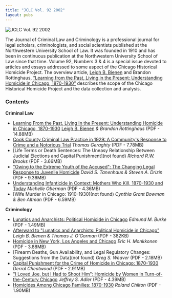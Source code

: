 ```yaml
---
title: "JCLC Vol. 92 2002"
layout: pubs
---
```


![JCLC Vol. 92 2002](/img/pub/journal/JCLCcoverSm.jpg)

The Journal of Criminal Law and Criminology is a professional journal for legal scholars, criminologists, and social scientists published at the Northwestern University School of Law. It was founded in 1910 and has been in continuous publication at the Northwestern University School of Law since that time. Volume 92, Numbers 3 & 4 is a special issue devoted to articles and essays addressed to some aspect of the Chicago Historical Homicide Project. The overview article, [Leigh B. Bienen](/about/LeighBienen/) and Brandon Rottinghaus, [“Learning from the Past, Living in the Present: Understanding Homicide in Chicago, 1870-1930”](/docs_fk/homicide/LawJournal/JCLC01.pdf) describes the scope of the Chicago Historical Homicide Project and the data collection and analysis.

### Contents

**Criminal Law**
  * [Learning From the Past, Living In the Present:   Understanding Homicide in Chicago, 1870-1930](/docs_fk/homicide/LawJournal/JCLC01.pdf)
    [Leigh B. Bienen](/about/LeighBienen/) *& Brandon Rottinghaus*
    (PDF - 14.88MB)
  * [Cook County Criminal Law Practice in 1929: A   Community's Response to Crime and a Notorious Trial](/docs_fk/homicide/LawJournal/JCLC02.pdf)
    *Thomas Geraghty*
    (PDF - 7.78MB)
  * [Life Terms or Death Sentences: The Uneasy Relationship Between Judicial Elections and Capital Punishment](not found)
    *Richard R.W. Brooks*
    (PDF - 3.66MB)
  * ["Owing to the Extreme Youth of the Accused": The Changing Legal Response to Juvenile Homicide](/docs_fk/homicide/LawJournal/JCLC04.pdf)
    *David S. Tanenhaus & Steven A. Drizin*
    (PDF - 9.36MB)
  * [Understanding Infanticide in Context: Mothers Who Kill, 1870-1930 and Today](/docs_fk/homicide/LawJournal/JCLC05.pdf)
    *Michelle Oberman*
    (PDF - 4.36MB)
  * [Wife Murder in Chicago: 1910-1930](not found)
    *Cynthia Grant Bowman & Ben Altman*
    (PDF - 6.59MB)

**Criminology**
  * [Lunatics and Anarchists: Political Homicide in Chicago](/docs_fk/homicide/LawJournal/JCLC07.pdf)
    *Edmund M. Burke*
    (PDF - 1.49MB)
  * [Afterward to "Lunatics and Anarchists: Political Homicide in Chicago"](/docs_fk/homicide/LawJournal/JCLC08.pdf)
    *Leigh B. Bienen & Thomas J. O'Gorman*
    (PDF - 382KB)
  * [Homicide in New York, Los Angeles and Chicago](/docs_fk/homicide/LawJournal/JCLC09.pdf)
    *Eric H. Monkkonen*
    (PDF - 3.88MB)
  * [Firearm Deaths, Gun Availability, and Legal Regulatory Changes: Suggestions from the Data](not found)
    *Greg S. Weaver*
    (PDF - 2.18MB)
  * [Capital Punishment for the Crime of Homicide in Chicago: 1870-1930](/docs_fk/homicide/LawJournal/JCLC11.pdf)
    *Derral Cheatwood*
    (PDF - 2.91MB)
  * ["I Loved Joe, but I Had to Shoot Him": Homicide by Women in Turn-of-the-Century Chicago](/docs_fk/homicide/LawJournal/JCLC12.pdf)
    *Jeffrey S. Adler*
    (PDF - 4.39MB)
  * [Homicides Among Chicago Families: 1870-1930](/docs_fk/homicide/LawJournal/JCLC13.pdf)
    *Roland Chilton*
    (PDF - 1.90MB)
